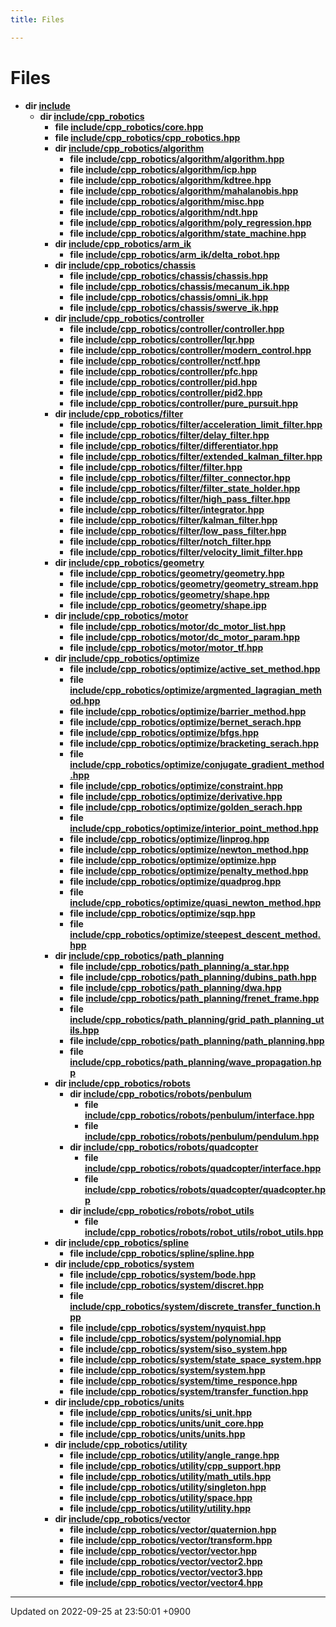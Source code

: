 ```yaml
---
title: Files

---
```


# Files




* **dir [include](/cpp_robotics/doxybook/Files/dir_d44c64559bbebec7f509842c48db8b23/#dir-include)** 
    * **dir [include/cpp_robotics](/cpp_robotics/doxybook/Files/dir_67dcb25ebbd06d7c104622036b0247e2/#dir-include/cpp-robotics)** 
        * **file [include/cpp_robotics/core.hpp](/cpp_robotics/doxybook/Files/core_8hpp/#file-core.hpp)** 
        * **file [include/cpp_robotics/cpp_robotics.hpp](/cpp_robotics/doxybook/Files/cpp__robotics_8hpp/#file-cpp-robotics.hpp)** 
        * **dir [include/cpp_robotics/algorithm](/cpp_robotics/doxybook/Files/dir_c2aadae018d07499e272ef7425a31e4f/#dir-include/cpp-robotics/algorithm)** 
            * **file [include/cpp_robotics/algorithm/algorithm.hpp](/cpp_robotics/doxybook/Files/algorithm_8hpp/#file-algorithm.hpp)** 
            * **file [include/cpp_robotics/algorithm/icp.hpp](/cpp_robotics/doxybook/Files/icp_8hpp/#file-icp.hpp)** 
            * **file [include/cpp_robotics/algorithm/kdtree.hpp](/cpp_robotics/doxybook/Files/kdtree_8hpp/#file-kdtree.hpp)** 
            * **file [include/cpp_robotics/algorithm/mahalanobis.hpp](/cpp_robotics/doxybook/Files/mahalanobis_8hpp/#file-mahalanobis.hpp)** 
            * **file [include/cpp_robotics/algorithm/misc.hpp](/cpp_robotics/doxybook/Files/misc_8hpp/#file-misc.hpp)** 
            * **file [include/cpp_robotics/algorithm/ndt.hpp](/cpp_robotics/doxybook/Files/ndt_8hpp/#file-ndt.hpp)** 
            * **file [include/cpp_robotics/algorithm/poly_regression.hpp](/cpp_robotics/doxybook/Files/poly__regression_8hpp/#file-poly-regression.hpp)** 
            * **file [include/cpp_robotics/algorithm/state_machine.hpp](/cpp_robotics/doxybook/Files/state__machine_8hpp/#file-state-machine.hpp)** 
        * **dir [include/cpp_robotics/arm_ik](/cpp_robotics/doxybook/Files/dir_7e879dbdc5c9edf53cad9d774885e9a7/#dir-include/cpp-robotics/arm-ik)** 
            * **file [include/cpp_robotics/arm_ik/delta_robot.hpp](/cpp_robotics/doxybook/Files/delta__robot_8hpp/#file-delta-robot.hpp)** 
        * **dir [include/cpp_robotics/chassis](/cpp_robotics/doxybook/Files/dir_bc9ad42d08f7b854efebf7d8aa67e9d1/#dir-include/cpp-robotics/chassis)** 
            * **file [include/cpp_robotics/chassis/chassis.hpp](/cpp_robotics/doxybook/Files/chassis_8hpp/#file-chassis.hpp)** 
            * **file [include/cpp_robotics/chassis/mecanum_ik.hpp](/cpp_robotics/doxybook/Files/mecanum__ik_8hpp/#file-mecanum-ik.hpp)** 
            * **file [include/cpp_robotics/chassis/omni_ik.hpp](/cpp_robotics/doxybook/Files/omni__ik_8hpp/#file-omni-ik.hpp)** 
            * **file [include/cpp_robotics/chassis/swerve_ik.hpp](/cpp_robotics/doxybook/Files/swerve__ik_8hpp/#file-swerve-ik.hpp)** 
        * **dir [include/cpp_robotics/controller](/cpp_robotics/doxybook/Files/dir_5df22cf9cb50dfe3ed59678e8c651195/#dir-include/cpp-robotics/controller)** 
            * **file [include/cpp_robotics/controller/controller.hpp](/cpp_robotics/doxybook/Files/controller_8hpp/#file-controller.hpp)** 
            * **file [include/cpp_robotics/controller/lqr.hpp](/cpp_robotics/doxybook/Files/lqr_8hpp/#file-lqr.hpp)** 
            * **file [include/cpp_robotics/controller/modern_control.hpp](/cpp_robotics/doxybook/Files/modern__control_8hpp/#file-modern-control.hpp)** 
            * **file [include/cpp_robotics/controller/nctf.hpp](/cpp_robotics/doxybook/Files/nctf_8hpp/#file-nctf.hpp)** 
            * **file [include/cpp_robotics/controller/pfc.hpp](/cpp_robotics/doxybook/Files/pfc_8hpp/#file-pfc.hpp)** 
            * **file [include/cpp_robotics/controller/pid.hpp](/cpp_robotics/doxybook/Files/pid_8hpp/#file-pid.hpp)** 
            * **file [include/cpp_robotics/controller/pid2.hpp](/cpp_robotics/doxybook/Files/pid2_8hpp/#file-pid2.hpp)** 
            * **file [include/cpp_robotics/controller/pure_pursuit.hpp](/cpp_robotics/doxybook/Files/pure__pursuit_8hpp/#file-pure-pursuit.hpp)** 
        * **dir [include/cpp_robotics/filter](/cpp_robotics/doxybook/Files/dir_d46e09745d41c5a7827c5b81f13e5fde/#dir-include/cpp-robotics/filter)** 
            * **file [include/cpp_robotics/filter/acceleration_limit_filter.hpp](/cpp_robotics/doxybook/Files/acceleration__limit__filter_8hpp/#file-acceleration-limit-filter.hpp)** 
            * **file [include/cpp_robotics/filter/delay_filter.hpp](/cpp_robotics/doxybook/Files/delay__filter_8hpp/#file-delay-filter.hpp)** 
            * **file [include/cpp_robotics/filter/differentiator.hpp](/cpp_robotics/doxybook/Files/differentiator_8hpp/#file-differentiator.hpp)** 
            * **file [include/cpp_robotics/filter/extended_kalman_filter.hpp](/cpp_robotics/doxybook/Files/extended__kalman__filter_8hpp/#file-extended-kalman-filter.hpp)** 
            * **file [include/cpp_robotics/filter/filter.hpp](/cpp_robotics/doxybook/Files/filter_8hpp/#file-filter.hpp)** 
            * **file [include/cpp_robotics/filter/filter_connector.hpp](/cpp_robotics/doxybook/Files/filter__connector_8hpp/#file-filter-connector.hpp)** 
            * **file [include/cpp_robotics/filter/filter_state_holder.hpp](/cpp_robotics/doxybook/Files/filter__state__holder_8hpp/#file-filter-state-holder.hpp)** 
            * **file [include/cpp_robotics/filter/high_pass_filter.hpp](/cpp_robotics/doxybook/Files/high__pass__filter_8hpp/#file-high-pass-filter.hpp)** 
            * **file [include/cpp_robotics/filter/integrator.hpp](/cpp_robotics/doxybook/Files/integrator_8hpp/#file-integrator.hpp)** 
            * **file [include/cpp_robotics/filter/kalman_filter.hpp](/cpp_robotics/doxybook/Files/kalman__filter_8hpp/#file-kalman-filter.hpp)** 
            * **file [include/cpp_robotics/filter/low_pass_filter.hpp](/cpp_robotics/doxybook/Files/low__pass__filter_8hpp/#file-low-pass-filter.hpp)** 
            * **file [include/cpp_robotics/filter/notch_filter.hpp](/cpp_robotics/doxybook/Files/notch__filter_8hpp/#file-notch-filter.hpp)** 
            * **file [include/cpp_robotics/filter/velocity_limit_filter.hpp](/cpp_robotics/doxybook/Files/velocity__limit__filter_8hpp/#file-velocity-limit-filter.hpp)** 
        * **dir [include/cpp_robotics/geometry](/cpp_robotics/doxybook/Files/dir_4247061a1141e797ef60959306008361/#dir-include/cpp-robotics/geometry)** 
            * **file [include/cpp_robotics/geometry/geometry.hpp](/cpp_robotics/doxybook/Files/geometry_8hpp/#file-geometry.hpp)** 
            * **file [include/cpp_robotics/geometry/geometry_stream.hpp](/cpp_robotics/doxybook/Files/geometry__stream_8hpp/#file-geometry-stream.hpp)** 
            * **file [include/cpp_robotics/geometry/shape.hpp](/cpp_robotics/doxybook/Files/shape_8hpp/#file-shape.hpp)** 
            * **file [include/cpp_robotics/geometry/shape.ipp](/cpp_robotics/doxybook/Files/shape_8ipp/#file-shape.ipp)** 
        * **dir [include/cpp_robotics/motor](/cpp_robotics/doxybook/Files/dir_87a81676224789efbbd31189f8c15377/#dir-include/cpp-robotics/motor)** 
            * **file [include/cpp_robotics/motor/dc_motor_list.hpp](/cpp_robotics/doxybook/Files/dc__motor__list_8hpp/#file-dc-motor-list.hpp)** 
            * **file [include/cpp_robotics/motor/dc_motor_param.hpp](/cpp_robotics/doxybook/Files/dc__motor__param_8hpp/#file-dc-motor-param.hpp)** 
            * **file [include/cpp_robotics/motor/motor_tf.hpp](/cpp_robotics/doxybook/Files/motor__tf_8hpp/#file-motor-tf.hpp)** 
        * **dir [include/cpp_robotics/optimize](/cpp_robotics/doxybook/Files/dir_dbe6a3823a6e2aee897d3ebf7d75d548/#dir-include/cpp-robotics/optimize)** 
            * **file [include/cpp_robotics/optimize/active_set_method.hpp](/cpp_robotics/doxybook/Files/active__set__method_8hpp/#file-active-set-method.hpp)** 
            * **file [include/cpp_robotics/optimize/argmented_lagragian_method.hpp](/cpp_robotics/doxybook/Files/argmented__lagragian__method_8hpp/#file-argmented-lagragian-method.hpp)** 
            * **file [include/cpp_robotics/optimize/barrier_method.hpp](/cpp_robotics/doxybook/Files/barrier__method_8hpp/#file-barrier-method.hpp)** 
            * **file [include/cpp_robotics/optimize/bernet_serach.hpp](/cpp_robotics/doxybook/Files/bernet__serach_8hpp/#file-bernet-serach.hpp)** 
            * **file [include/cpp_robotics/optimize/bfgs.hpp](/cpp_robotics/doxybook/Files/bfgs_8hpp/#file-bfgs.hpp)** 
            * **file [include/cpp_robotics/optimize/bracketing_serach.hpp](/cpp_robotics/doxybook/Files/bracketing__serach_8hpp/#file-bracketing-serach.hpp)** 
            * **file [include/cpp_robotics/optimize/conjugate_gradient_method.hpp](/cpp_robotics/doxybook/Files/conjugate__gradient__method_8hpp/#file-conjugate-gradient-method.hpp)** 
            * **file [include/cpp_robotics/optimize/constraint.hpp](/cpp_robotics/doxybook/Files/constraint_8hpp/#file-constraint.hpp)** 
            * **file [include/cpp_robotics/optimize/derivative.hpp](/cpp_robotics/doxybook/Files/derivative_8hpp/#file-derivative.hpp)** 
            * **file [include/cpp_robotics/optimize/golden_serach.hpp](/cpp_robotics/doxybook/Files/golden__serach_8hpp/#file-golden-serach.hpp)** 
            * **file [include/cpp_robotics/optimize/interior_point_method.hpp](/cpp_robotics/doxybook/Files/interior__point__method_8hpp/#file-interior-point-method.hpp)** 
            * **file [include/cpp_robotics/optimize/linprog.hpp](/cpp_robotics/doxybook/Files/linprog_8hpp/#file-linprog.hpp)** 
            * **file [include/cpp_robotics/optimize/newton_method.hpp](/cpp_robotics/doxybook/Files/newton__method_8hpp/#file-newton-method.hpp)** 
            * **file [include/cpp_robotics/optimize/optimize.hpp](/cpp_robotics/doxybook/Files/optimize_8hpp/#file-optimize.hpp)** 
            * **file [include/cpp_robotics/optimize/penalty_method.hpp](/cpp_robotics/doxybook/Files/penalty__method_8hpp/#file-penalty-method.hpp)** 
            * **file [include/cpp_robotics/optimize/quadprog.hpp](/cpp_robotics/doxybook/Files/quadprog_8hpp/#file-quadprog.hpp)** 
            * **file [include/cpp_robotics/optimize/quasi_newton_method.hpp](/cpp_robotics/doxybook/Files/quasi__newton__method_8hpp/#file-quasi-newton-method.hpp)** 
            * **file [include/cpp_robotics/optimize/sqp.hpp](/cpp_robotics/doxybook/Files/sqp_8hpp/#file-sqp.hpp)** 
            * **file [include/cpp_robotics/optimize/steepest_descent_method.hpp](/cpp_robotics/doxybook/Files/steepest__descent__method_8hpp/#file-steepest-descent-method.hpp)** 
        * **dir [include/cpp_robotics/path_planning](/cpp_robotics/doxybook/Files/dir_b08c5c51b4051026c781f1fcc98ccd3c/#dir-include/cpp-robotics/path-planning)** 
            * **file [include/cpp_robotics/path_planning/a_star.hpp](/cpp_robotics/doxybook/Files/a__star_8hpp/#file-a-star.hpp)** 
            * **file [include/cpp_robotics/path_planning/dubins_path.hpp](/cpp_robotics/doxybook/Files/dubins__path_8hpp/#file-dubins-path.hpp)** 
            * **file [include/cpp_robotics/path_planning/dwa.hpp](/cpp_robotics/doxybook/Files/dwa_8hpp/#file-dwa.hpp)** 
            * **file [include/cpp_robotics/path_planning/frenet_frame.hpp](/cpp_robotics/doxybook/Files/frenet__frame_8hpp/#file-frenet-frame.hpp)** 
            * **file [include/cpp_robotics/path_planning/grid_path_planning_utils.hpp](/cpp_robotics/doxybook/Files/grid__path__planning__utils_8hpp/#file-grid-path-planning-utils.hpp)** 
            * **file [include/cpp_robotics/path_planning/path_planning.hpp](/cpp_robotics/doxybook/Files/path__planning_8hpp/#file-path-planning.hpp)** 
            * **file [include/cpp_robotics/path_planning/wave_propagation.hpp](/cpp_robotics/doxybook/Files/wave__propagation_8hpp/#file-wave-propagation.hpp)** 
        * **dir [include/cpp_robotics/robots](/cpp_robotics/doxybook/Files/dir_e2fc7d9ed626f8548eab23bbcbb5e5ec/#dir-include/cpp-robotics/robots)** 
            * **dir [include/cpp_robotics/robots/penbulum](/cpp_robotics/doxybook/Files/dir_b1a2e432ddc1679e5624fb0baa5764e5/#dir-include/cpp-robotics/robots/penbulum)** 
                * **file [include/cpp_robotics/robots/penbulum/interface.hpp](/cpp_robotics/doxybook/Files/penbulum_2interface_8hpp/#file-interface.hpp)** 
                * **file [include/cpp_robotics/robots/penbulum/pendulum.hpp](/cpp_robotics/doxybook/Files/pendulum_8hpp/#file-pendulum.hpp)** 
            * **dir [include/cpp_robotics/robots/quadcopter](/cpp_robotics/doxybook/Files/dir_4c1366b205e6333d17163ca64846ea5d/#dir-include/cpp-robotics/robots/quadcopter)** 
                * **file [include/cpp_robotics/robots/quadcopter/interface.hpp](/cpp_robotics/doxybook/Files/quadcopter_2interface_8hpp/#file-interface.hpp)** 
                * **file [include/cpp_robotics/robots/quadcopter/quadcopter.hpp](/cpp_robotics/doxybook/Files/quadcopter_8hpp/#file-quadcopter.hpp)** 
            * **dir [include/cpp_robotics/robots/robot_utils](/cpp_robotics/doxybook/Files/dir_9457539b8ca8d9274a6ff8e48b503091/#dir-include/cpp-robotics/robots/robot-utils)** 
                * **file [include/cpp_robotics/robots/robot_utils/robot_utils.hpp](/cpp_robotics/doxybook/Files/robot__utils_8hpp/#file-robot-utils.hpp)** 
        * **dir [include/cpp_robotics/spline](/cpp_robotics/doxybook/Files/dir_a64767b7a8f5bac6dff05874b8e7c36e/#dir-include/cpp-robotics/spline)** 
            * **file [include/cpp_robotics/spline/spline.hpp](/cpp_robotics/doxybook/Files/spline_8hpp/#file-spline.hpp)** 
        * **dir [include/cpp_robotics/system](/cpp_robotics/doxybook/Files/dir_638b28e3ebdf4d55edeb748f267e8fbb/#dir-include/cpp-robotics/system)** 
            * **file [include/cpp_robotics/system/bode.hpp](/cpp_robotics/doxybook/Files/bode_8hpp/#file-bode.hpp)** 
            * **file [include/cpp_robotics/system/discret.hpp](/cpp_robotics/doxybook/Files/discret_8hpp/#file-discret.hpp)** 
            * **file [include/cpp_robotics/system/discrete_transfer_function.hpp](/cpp_robotics/doxybook/Files/discrete__transfer__function_8hpp/#file-discrete-transfer-function.hpp)** 
            * **file [include/cpp_robotics/system/nyquist.hpp](/cpp_robotics/doxybook/Files/nyquist_8hpp/#file-nyquist.hpp)** 
            * **file [include/cpp_robotics/system/polynomial.hpp](/cpp_robotics/doxybook/Files/polynomial_8hpp/#file-polynomial.hpp)** 
            * **file [include/cpp_robotics/system/siso_system.hpp](/cpp_robotics/doxybook/Files/siso__system_8hpp/#file-siso-system.hpp)** 
            * **file [include/cpp_robotics/system/state_space_system.hpp](/cpp_robotics/doxybook/Files/state__space__system_8hpp/#file-state-space-system.hpp)** 
            * **file [include/cpp_robotics/system/system.hpp](/cpp_robotics/doxybook/Files/system_8hpp/#file-system.hpp)** 
            * **file [include/cpp_robotics/system/time_responce.hpp](/cpp_robotics/doxybook/Files/time__responce_8hpp/#file-time-responce.hpp)** 
            * **file [include/cpp_robotics/system/transfer_function.hpp](/cpp_robotics/doxybook/Files/transfer__function_8hpp/#file-transfer-function.hpp)** 
        * **dir [include/cpp_robotics/units](/cpp_robotics/doxybook/Files/dir_48ee8a7d844e7fcc20daa8cf77f195e8/#dir-include/cpp-robotics/units)** 
            * **file [include/cpp_robotics/units/si_unit.hpp](/cpp_robotics/doxybook/Files/si__unit_8hpp/#file-si-unit.hpp)** 
            * **file [include/cpp_robotics/units/unit_core.hpp](/cpp_robotics/doxybook/Files/unit__core_8hpp/#file-unit-core.hpp)** 
            * **file [include/cpp_robotics/units/units.hpp](/cpp_robotics/doxybook/Files/units_8hpp/#file-units.hpp)** 
        * **dir [include/cpp_robotics/utility](/cpp_robotics/doxybook/Files/dir_2ea8a390efb1067dce8bd4c72d5b1bee/#dir-include/cpp-robotics/utility)** 
            * **file [include/cpp_robotics/utility/angle_range.hpp](/cpp_robotics/doxybook/Files/angle__range_8hpp/#file-angle-range.hpp)** 
            * **file [include/cpp_robotics/utility/cpp_support.hpp](/cpp_robotics/doxybook/Files/cpp__support_8hpp/#file-cpp-support.hpp)** 
            * **file [include/cpp_robotics/utility/math_utils.hpp](/cpp_robotics/doxybook/Files/math__utils_8hpp/#file-math-utils.hpp)** 
            * **file [include/cpp_robotics/utility/singleton.hpp](/cpp_robotics/doxybook/Files/singleton_8hpp/#file-singleton.hpp)** 
            * **file [include/cpp_robotics/utility/space.hpp](/cpp_robotics/doxybook/Files/space_8hpp/#file-space.hpp)** 
            * **file [include/cpp_robotics/utility/utility.hpp](/cpp_robotics/doxybook/Files/utility_8hpp/#file-utility.hpp)** 
        * **dir [include/cpp_robotics/vector](/cpp_robotics/doxybook/Files/dir_36b0cd5dd5e5d52e27c3e8401d5f16d3/#dir-include/cpp-robotics/vector)** 
            * **file [include/cpp_robotics/vector/quaternion.hpp](/cpp_robotics/doxybook/Files/quaternion_8hpp/#file-quaternion.hpp)** 
            * **file [include/cpp_robotics/vector/transform.hpp](/cpp_robotics/doxybook/Files/transform_8hpp/#file-transform.hpp)** 
            * **file [include/cpp_robotics/vector/vector.hpp](/cpp_robotics/doxybook/Files/vector_8hpp/#file-vector.hpp)** 
            * **file [include/cpp_robotics/vector/vector2.hpp](/cpp_robotics/doxybook/Files/vector2_8hpp/#file-vector2.hpp)** 
            * **file [include/cpp_robotics/vector/vector3.hpp](/cpp_robotics/doxybook/Files/vector3_8hpp/#file-vector3.hpp)** 
            * **file [include/cpp_robotics/vector/vector4.hpp](/cpp_robotics/doxybook/Files/vector4_8hpp/#file-vector4.hpp)** 



-------------------------------

Updated on 2022-09-25 at 23:50:01 +0900
